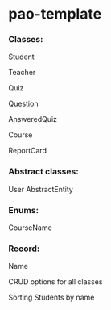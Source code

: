# pao-template


### Classes:
Student

Teacher

Quiz

Question

AnsweredQuiz

Course

ReportCard



### Abstract classes:
User
AbstractEntity

### Enums:
CourseName

### Record:
Name

CRUD options for all classes

Sorting Students by name
